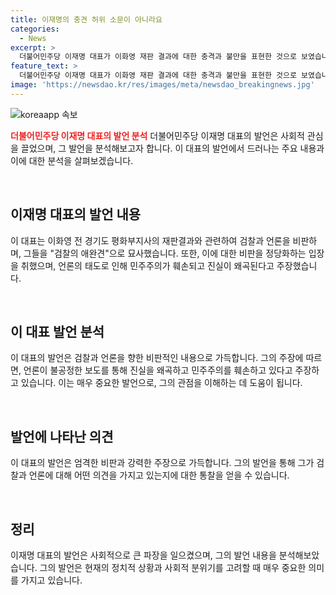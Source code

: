 ```yaml
---
title: 이재명의 충견 허위 소문이 아니라요
categories:
  - News
excerpt: >
  더불어민주당 이재명 대표가 이화영 재판 결과에 대한 충격과 불만을 표현한 것으로 보였습니다. 이재명 대표는 검찰과 언론에 대한 비난을 쏟아내며 논란을 불러일으켰습니다. 그는 이화영에 대한 재판을 받으며 불만을 토로하며 개판을 벌였다는 지적을 받았습니다. 그러나 후에 이 대표는 자신의 발언이 언론 전체에 대한 비판이 아니었다고 해명하였습니다. 이와 같은 발언으로 인해 논란이 일고 있으며, 이 대표의 발언이 논란을 일으키고 있는 것으로 보입니다.
feature_text: >
  더불어민주당 이재명 대표가 이화영 재판 결과에 대한 충격과 불만을 표현한 것으로 보였습니다. 이재명 대표는 검찰과 언론에 대한 비난을 쏟아내며 논란을 불러일으켰습니다. 그는 이화영에 대한 재판을 받으며 불만을 토로하며 개판을 벌였다는 지적을 받았습니다. 그러나 후에 이 대표는 자신의 발언이 언론 전체에 대한 비판이 아니었다고 해명하였습니다. 이와 같은 발언으로 인해 논란이 일고 있으며, 이 대표의 발언이 논란을 일으키고 있는 것으로 보입니다.
image: 'https://newsdao.kr/res/images/meta/newsdao_breakingnews.jpg'
---
```


<p><img src="https://newsdao.kr/res/images/meta/newsdao_breakingnews.jpg" alt="koreaapp 속보" /></p>

<p><b><span style="color: #ee2323;">더불어민주당 이재명 대표의 발언 분석</span></b>
더불어민주당 이재명 대표의 발언은 사회적 관심을 끌었으며, 그 발언을 분석해보고자 합니다. 이 대표의 발언에서 드러나는 주요 내용과 이에 대한 분석을 살펴보겠습니다.</p>

<p data-ke-size="size16">&nbsp;</p>

<h2 data-ke-size="size26">이재명 대표의 발언 내용</h2>

<p>이 대표는 이화영 전 경기도 평화부지사의 재판결과와 관련하여 검찰과 언론을 비판하며, 그들을 "검찰의 애완견"으로 묘사했습니다. 또한, 이에 대한 비판을 정당화하는 입장을 취했으며, 언론의 태도로 인해 민주주의가 훼손되고 진실이 왜곡된다고 주장했습니다.</p>

<p data-ke-size="size16">&nbsp;</p>

<h2 data-ke-size="size26">이 대표 발언 분석</h2>

<p>이 대표의 발언은 검찰과 언론을 향한 비판적인 내용으로 가득합니다. 그의 주장에 따르면, 언론이 불공정한 보도를 통해 진실을 왜곡하고 민주주의를 훼손하고 있다고 주장하고 있습니다. 이는 매우 중요한 발언으로, 그의 관점을 이해하는 데 도움이 됩니다.</p>

<p data-ke-size="size16">&nbsp;</p>

<h2 data-ke-size="size26">발언에 나타난 의견</h2>

<p>이 대표의 발언은 엄격한 비판과 강력한 주장으로 가득합니다. 그의 발언을 통해 그가 검찰과 언론에 대해 어떤 의견을 가지고 있는지에 대한 통찰을 얻을 수 있습니다.</p>

<p data-ke-size="size16">&nbsp;</p>

<h2 data-ke-size="size26">정리</h2>

<p>이재명 대표의 발언은 사회적으로 큰 파장을 일으켰으며, 그의 발언 내용을 분석해보았습니다. 그의 발언은 현재의 정치적 상황과 사회적 분위기를 고려할 때 매우 중요한 의미를 가지고 있습니다.</p>

<p data-ke-size="size16">&nbsp;</p>

